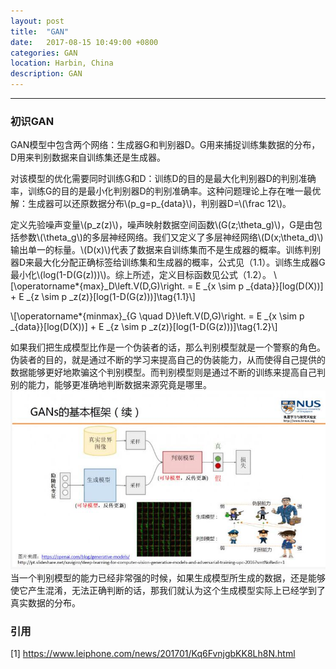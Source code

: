 ```yaml
---
layout: post
title:  "GAN"
date:   2017-08-15 10:49:00 +0800
categories: GAN
location: Harbin, China
description: GAN
---
```

---
### 初识GAN  
  
GAN模型中包含两个网络：生成器G和判别器D。G用来捕捉训练集数据的分布，D用来判别数据来自训练集还是生成器。  

对该模型的优化需要同时训练G和D：训练D的目的是最大化判别器D的判别准确率，训练G的目的是最小化判别器D的判别准确率。这种问题理论上存在唯一最优解：生成器可以还原数据分布\\(p_g=p_{data}\\)，判别器D=\\(\frac 12\\)。

定义先验噪声变量\\(p_z(z)\\)，噪声映射数据空间函数\\(G(z;\theta_g)\\)，G是由包括参数\\(\theta_g\\)的多层神经网络。我们又定义了多层神经网络\\(D(x;\theta_d)\\)输出单一的标量。\\(D(x)\\)代表了数据来自训练集而不是生成器的概率。训练判别器D来最大化分配正确标签给训练集和生成器的概率，公式见（1.1）。训练生成器G最小化\\(log(1-D(G(z)))\\)。综上所述，定义目标函数见公式（1.2）。
\\[\operatorname*{max}_D\left.V(D,G)\right. = E _{x \sim p _{data}}[log(D(X))] + E _{z \sim p _z(z)}[log(1-D(G(z)))]\tag{1.1}\\]

\\[\operatorname*{minmax}_{G \quad D}\left.V(D,G)\right. = E _{x \sim p _{data}}[log(D(X))] + E _{z \sim p _z(z)}[log(1-D(G(z)))]\tag{1.2}\\]

如果我们把生成模型比作是一个伪装者的话，那么判别模型就是一个警察的角色。伪装者的目的，就是通过不断的学习来提高自己的伪装能力，从而使得自己提供的数据能够更好地欺骗这个判别模型。而判别模型则是通过不断的训练来提高自己判别的能力，能够更准确地判断数据来源究竟是哪里。
![Weibo](/images/GAN_1.jpg)
当一个判别模型的能力已经非常强的时候，如果生成模型所生成的数据，还是能够使它产生混淆，无法正确判断的话，那我们就认为这个生成模型实际上已经学到了真实数据的分布。


### 引用
[1] <https://www.leiphone.com/news/201701/Kq6FvnjgbKK8Lh8N.html>